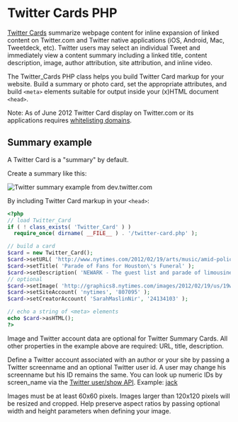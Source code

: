 # Twitter Cards PHP

[Twitter Cards](https://dev.twitter.com/docs/cards "Twitter Cards developer documentation") summarize webpage content for inline expansion of linked content on Twitter.com and Twitter native applications (iOS, Android, Mac, Tweetdeck, etc). Twitter users may select an individual Tweet and immediately view a content summary including a linked title, content description, image, author attribution, site attribution, and inline video.

The Twitter_Cards PHP class helps you build Twitter Card markup for your website. Build a summary or photo card, set the appropriate attributes, and build `<meta>` elements suitable for output inside your (x)HTML document `<head>`.

Note: As of June 2012 Twitter Card display on Twitter.com or its applications requires [whitelisting domains](https://dev.twitter.com/form/participate-twitter-cards "request Twitter Card domain whitelist inclusion").

## Summary example

A Twitter Card is a "summary" by default.

Create a summary like this:

![Twitter summary example from dev.twitter.com](https://dev.twitter.com/sites/default/files/images_documentation/card-web-summary_0.png)

By including Twitter Card markup in your `<head>`:

```php
<?php
// load Twitter_Card
if ( ! class_exists( 'Twitter_Card' ) )
  require_once( dirname( __FILE__ ) . '/twitter-card.php' );

// build a card
$card = new Twitter_Card();
$card->setURL( 'http://www.nytimes.com/2012/02/19/arts/music/amid-police-presence-fans-congregate-for-whitney-houstons-funeral-in-newark.html' );
$card->setTitle( 'Parade of Fans for Houston\'s Funeral' );
$card->setDescription( 'NEWARK - The guest list and parade of limousines with celebrities emerging from them seemed more suited to a red carpet event in Hollywood or New York than than a gritty stretch of Sussex Avenue near the former site of the James M. Baxter Terrace public housing project here.' );
// optional
$card->setImage( 'http://graphics8.nytimes.com/images/2012/02/19/us/19whitney-span/19whitney-span-articleLarge.jpg', 600, 330 );
$card->setSiteAccount( 'nytimes', '807095' );
$card->setCreatorAccount( 'SarahMaslinNir', '24134103' );

// echo a string of <meta> elements
echo $card->asHTML();
?>
```

Image and Twitter account data are optional for Twitter Summary Cards. All other properties in the example above are required: URL, title, description.

Define a Twitter account associated with an author or your site by passing a Twitter screenname and an optional Twitter user id. A user may change his screenname but his ID remains the same. You can look up numeric IDs by screen_name via the [Twitter user/show API](https://dev.twitter.com/docs/api/1/get/users/show). Example: [jack](https://api.twitter.com/1/users/show.json?screen_name=jack "Jack Dorsey Twitter profile expressed as JSON")

Images must be at least 60x60 pixels. Images larger than 120x120 pixels will be resized and cropped. Help preserve aspect ratios by passing optional width and height parameters when defining your image.